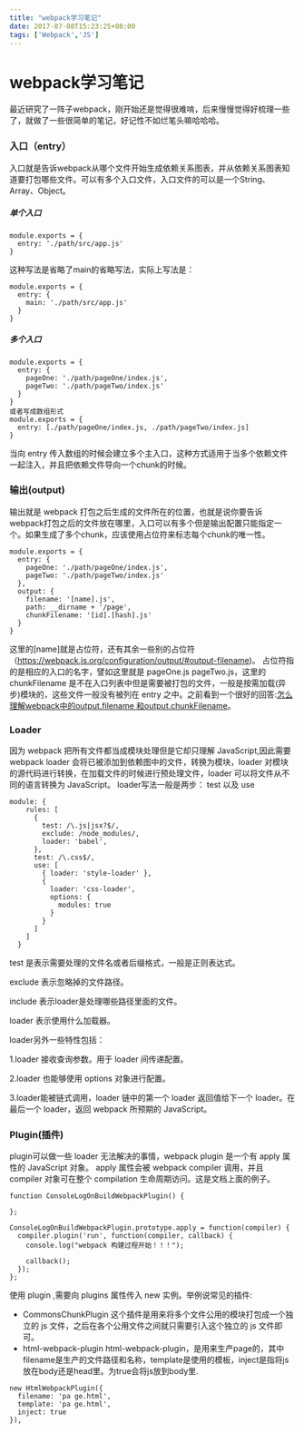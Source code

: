 ```yaml
---
title: "webpack学习笔记"
date: 2017-07-08T15:23:25+08:00
tags: ['Webpack','JS']
---
```

# webpack学习笔记
最近研究了一阵子webpack，刚开始还是觉得很难啃，后来慢慢觉得好梳理一些了，就做了一些很简单的笔记，好记性不如烂笔头嘛哈哈哈。

<!--more-->

### 入口（entry）
入口就是告诉webpack从哪个文件开始生成依赖关系图表，并从依赖关系图表知道要打包哪些文件。可以有多个入口文件，入口文件的可以是一个String、Array、Object。
##### 单个入口
```
module.exports = {
  entry: './path/src/app.js'
}
```
这种写法是省略了main的省略写法，实际上写法是：
```
module.exports = {
  entry: {
    main: './path/src/app.js'
  }
}
```
##### 多个入口
```
module.exports = {
  entry: {
    pageOne: './path/pageOne/index.js',
    pageTwo: './path/pageTwo/index.js'
  }
}
或者写成数组形式
module.exports = {
  entry: [./path/pageOne/index.js, ./path/pageTwo/index.js]
}
```
当向 entry 传入数组的时候会建立多个主入口，这种方式适用于当多个依赖文件一起注入，并且把依赖文件导向一个chunk的时候。

### 输出(output)
输出就是 webpack 打包之后生成的文件所在的位置，也就是说你要告诉webpack打包之后的文件放在哪里，入口可以有多个但是输出配置只能指定一个。如果生成了多个chunk，应该使用占位符来标志每个chunk的唯一性。
```
module.exports = {
  entry: {
    pageOne: './path/pageOne/index.js',
    pageTwo: './path/pageTwo/index.js'
  },
  output: {
    filename: '[name].js',
    path: __dirname + '/page',
    chunkFilename: '[id].[hash].js'
  }
}
```
这里的[name]就是占位符，还有其余一些别的占位符（https://webpack.js.org/configuration/output/#output-filename)。
占位符指的是相应的入口的名字，譬如这里就是 pageOne.js pageTwo.js，这里的 chunkFilename 是不在入口列表中但是需要被打包的文件，一般是按需加载(异步)模块的，这些文件一般没有被列在 entry 之中。之前看到一个很好的回答:[怎么理解webpack中的output.filename 和output.chunkFilename](http://react-china.org/t/webpack-output-filename-output-chunkfilename/2256)。

### Loader
因为 webpack 把所有文件都当成模块处理但是它却只理解 JavaScript,因此需要webpack loader 会将已被添加到依赖图中的文件，转换为模块，loader 对模块的源代码进行转换，在加载文件的时候进行预处理文件，loader 可以将文件从不同的语言转换为 JavaScript。
loader写法一般是两步： test 以及 use
```
module: {
    rules: [
      {
        test: /\.js|jsx?$/,
        exclude: /node_modules/,
        loader: 'babel',
      },
      test: /\.css$/,
      use: [
        { loader: 'style-loader' },
        {
          loader: 'css-loader',
          options: {
            modules: true
          }
        }
      ]
    ]
  }
```
test 是表示需要处理的文件名或者后缀格式，一般是正则表达式。

exclude 表示忽略掉的文件路径。

include 表示loader是处理哪些路径里面的文件。

loader 表示使用什么加载器。

loader另外一些特性包括：

1.loader 接收查询参数。用于 loader 间传递配置。

2.loader 也能够使用 options 对象进行配置。

3.loader能被链式调用，loader 链中的第一个 loader 返回值给下一个 loader。在最后一个 loader，返回 webpack 所预期的 JavaScript。

### Plugin(插件)
plugin可以做一些 loader 无法解决的事情，webpack plugin 是一个有 apply 属性的 JavaScript 对象。 apply 属性会被 webpack compiler 调用，并且 compiler 对象可在整个 compilation 生命周期访问。这是文档上面的例子。
```
function ConsoleLogOnBuildWebpackPlugin() {

};

ConsoleLogOnBuildWebpackPlugin.prototype.apply = function(compiler) {
  compiler.plugin('run', function(compiler, callback) {
    console.log("webpack 构建过程开始！！！");

    callback();
  });
};
```
使用 plugin ,需要向 plugins 属性传入 new 实例。举例说常见的插件:

- CommonsChunkPlugin
这个插件是用来将多个文件公用的模块打包成一个独立的 js 文件，之后在各个公用文件之间就只需要引入这个独立的 js 文件即可。
- html-webpack-plugin
html-webpack-plugin，是用来生产page的，其中filename是生产的文件路径和名称，template是使用的模板，inject是指将js放在body还是head里。为true会将js放到body里.

```
new HtmlWebpackPlugin({
  filename: 'pa ge.html',
  template: 'pa ge.html',
  inject: true
}),
```
